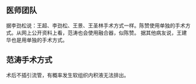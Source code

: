 
## 医师团队
据李劲松说：王超、李劲松、王景、王圣林手术方式一样。陈赞使用单独的手术方式。从网上公开资料上看，范涛也会使用融合器，似陈赞。
据其他病友说，王建华也是用单独的手术方式。

## 范涛手术方式
术后不插引流管，有概率发生软组织内积液无法排出。

